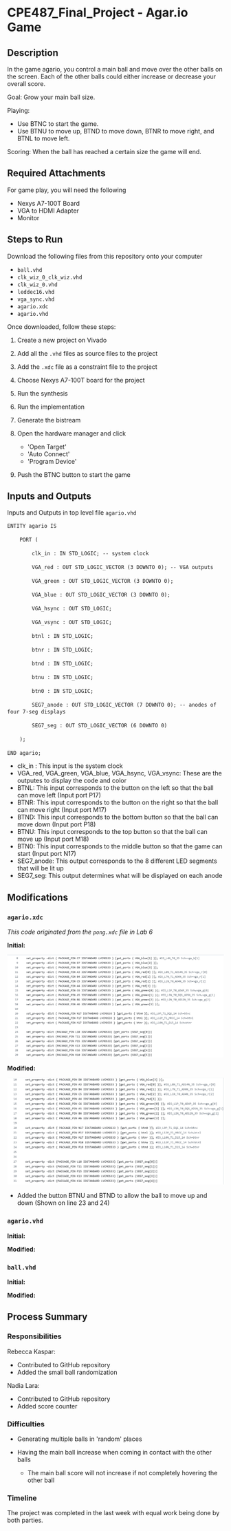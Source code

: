 # CPE487_Final_Project - Agar.io Game 
## Description
In the game agario, you control a main ball and move over the other balls on the screen. Each of the other balls could either increase or decrease your overall score. 

Goal: Grow your main ball size. 

Playing: 
  - Use BTNC to start the game.
  - Use BTNU to move up, BTND to move down, BTNR to move right, and BTNL to move left.
    
Scoring: When the ball has reached a certain size the game will end.

## Required Attachments
For game play, you will need the following
- Nexys A7-100T Board
- VGA to HDMI Adapter
- Monitor

## Steps to Run
Download the following files from this repository onto your computer
- `ball.vhd`
- `clk_wiz_0_clk_wiz.vhd`
- `clk_wiz_0.vhd`
- `leddec16.vhd`
- `vga_sync.vhd`
- `agario.xdc`
- `agario.vhd`

Once downloaded, follow these steps:
1. Create a new project on Vivado
2. Add all the `.vhd` files as source files to the project
3. Add the `.xdc` file as a constraint file to the project
4. Choose Nexys A7-100T board for the project
5. Run the synthesis
6. Run the implementation
7. Generate the bistream
8. Open the hardware manager and click
   - 'Open Target'
   - 'Auto Connect'
   - 'Program Device'
     
9. Push the BTNC button to start the game

## Inputs and Outputs
Inputs and Outputs in top level file `agario.vhd`
```
ENTITY agario IS

    PORT (

        clk_in : IN STD_LOGIC; -- system clock

        VGA_red : OUT STD_LOGIC_VECTOR (3 DOWNTO 0); -- VGA outputs

        VGA_green : OUT STD_LOGIC_VECTOR (3 DOWNTO 0);

        VGA_blue : OUT STD_LOGIC_VECTOR (3 DOWNTO 0);

        VGA_hsync : OUT STD_LOGIC;

        VGA_vsync : OUT STD_LOGIC;

        btnl : IN STD_LOGIC;

        btnr : IN STD_LOGIC;

        btnd : IN STD_LOGIC;

        btnu : IN STD_LOGIC;

        btn0 : IN STD_LOGIC;

        SEG7_anode : OUT STD_LOGIC_VECTOR (7 DOWNTO 0); -- anodes of four 7-seg displays

        SEG7_seg : OUT STD_LOGIC_VECTOR (6 DOWNTO 0)

    );

END agario;
```

- clk_in : This input is the system clock
- VGA_red, VGA_green, VGA_blue, VGA_hsync, VGA_vsync: These are the outputes to display the code and color
- BTNL: This input corresponds to the button on the left so that the ball can move left (Input port P17)
- BTNR: This input corresponds to the button on the right so that the ball can move right (Input port M17)
- BTND: This input corresponds to the bottom button so that the ball can move down (Input port P18)
- BTNU: This input corresponds to the top button so that the ball can move up (Input port M18)
- BTN0: This input corresponds to the middle button so that the game can start (Input port N17)
- SEG7_anode: This output corresponds to the 8 different LED segments that will be lit up
- SEG7_seg: This output determines what will be displayed on each anode 

## Modifications

### `agario.xdc`
_This code originated from the `pong.xdc` file in Lab 6_

**Initial:**

![image](Images/Initial_Agario_Constraint.png)

**Modified:**

![image](Images/Modified_Agario_Constraint.png)

- Added the button BTNU and BTND to allow the ball to move up and down (Shown on line 23 and 24)

### `agario.vhd`

**Initial:**

**Modified:**

### `ball.vhd`

**Initial:**

**Modified:**


## Process Summary 

### Responsibilities

Rebecca Kaspar:
- Contributed to GitHub repository
- Added the small ball randomization

Nadia Lara:
- Contributed to GitHub repository
- Added score counter 

### Difficulties

- Generating multiple balls in 'random' places
  

- Having the main ball increase when coming in contact with the other balls
    - The main ball score will not increase if not completely hovering the other ball

### Timeline

The project was completed in the last week with equal work being done by both parties. 
